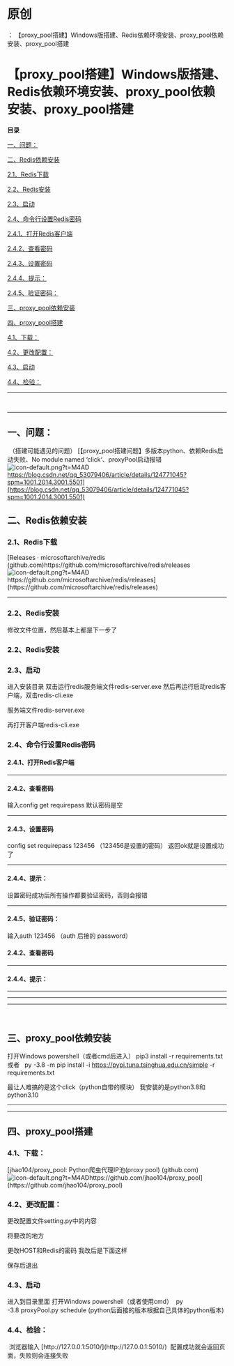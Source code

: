 # 原创
：  【proxy_pool搭建】Windows版搭建、Redis依赖环境安装、proxy_pool依赖安装、proxy_pool搭建

# 【proxy_pool搭建】Windows版搭建、Redis依赖环境安装、proxy_pool依赖安装、proxy_pool搭建

**目录**

[一、问题：](#%E4%B8%80%E3%80%81%E9%97%AE%E9%A2%98%EF%BC%9A)

[二、Redis依赖安装](#%E4%BA%8C%E3%80%81Redis%E4%BE%9D%E8%B5%96%E5%AE%89%E8%A3%85)

[2.1、Redis下载](#2.1%E3%80%81Redis%E4%B8%8B%E8%BD%BD)

[2.2、Redis安装](#2.2%E3%80%81Redis%E5%AE%89%E8%A3%85)

[2.3、启动](#2.3%E3%80%81%E5%90%AF%E5%8A%A8)

[2.4、命令行设置Redis密码](#2.4%E3%80%81%E5%91%BD%E4%BB%A4%E8%A1%8C%E8%AE%BE%E7%BD%AERedis%E5%AF%86%E7%A0%81)

[2.4.1、打开Redis客户端](#2.4.1%E3%80%81%E6%89%93%E5%BC%80Redis%E5%AE%A2%E6%88%B7%E7%AB%AF)

[2.4.2、查看密码](#2.4.2%E3%80%81%E6%9F%A5%E7%9C%8B%E5%AF%86%E7%A0%81)

[2.4.3、设置密码](#2.4.3%E3%80%81%E8%AE%BE%E7%BD%AE%E5%AF%86%E7%A0%81)

[2.4.4、提示：](#2.4.4%E3%80%81%E6%8F%90%E7%A4%BA%EF%BC%9A)

[2.4.5、验证密码：](#2.4.5%E3%80%81%E9%AA%8C%E8%AF%81%E5%AF%86%E7%A0%81%EF%BC%9A)

[三、proxy_pool依赖安装](#%E4%B8%89%E3%80%81proxy_pool%E4%BE%9D%E8%B5%96%E5%AE%89%E8%A3%85)

[四、proxy_pool搭建](#%E5%9B%9B%E3%80%81proxy_pool%E6%90%AD%E5%BB%BA)

[4.1、下载：](#4.1%E3%80%81%E4%B8%8B%E8%BD%BD%EF%BC%9A)

[4.2、更改配置：](#4.2%E3%80%81%E6%9B%B4%E6%94%B9%E9%85%8D%E7%BD%AE%EF%BC%9A)

[4.3、启动](#4.3%E3%80%81%E5%90%AF%E5%8A%A8)

[4.4、检验：](#4.4%E3%80%81%E6%A3%80%E9%AA%8C%EF%BC%9A)

---


 

---


## 一、问题：

> 
 （搭建可能遇见的问题）
[【proxy_pool搭建问题】多版本python、依赖Redis启动失败、No module named ‘click‘、proxyPool启动报错<img alt="icon-default.png?t=M4AD" src="https://csdnimg.cn/release/blog_editor_html/release2.1.3/ckeditor/plugins/CsdnLink/icons/icon-default.png?t=M4AD"/>https://blog.csdn.net/qq_53079406/article/details/124771045?spm=1001.2014.3001.5501](https://blog.csdn.net/qq_53079406/article/details/124771045?spm=1001.2014.3001.5501)


## 二、Redis依赖安装

> 
<h3>2.1、Redis下载</h3>
[Releases · microsoftarchive/redis (github.com)https://github.com/microsoftarchive/redis/releases<img alt="icon-default.png?t=M4AD" src="https://csdnimg.cn/release/blog_editor_html/release2.1.3/ckeditor/plugins/CsdnLink/icons/icon-default.png?t=M4AD"/>https://github.com/microsoftarchive/redis/releases](https://github.com/microsoftarchive/redis/releases)

<hr/>

<h3>2.2、Redis安装</h3>


修改文件位置，然后基本上都是下一步了






### 2.2、Redis安装

> 
<h3>2.3、启动</h3>
进入安装目录
双击运行redis服务端文件redis-server.exe
然后再运行启动redis客户端，双击redis-cli.exe

服务端文件redis-server.exe

再打开客户端redis-cli.exe




> 
<h3>2.4、命令行设置Redis密码</h3>
<h4>2.4.1、打开Redis客户端</h4>

<hr/>
<h4>2.4.2、查看密码</h4>
输入config get requirepass
默认密码是空

<hr/>
<h4>2.4.3、设置密码</h4>
config set requirepass 123456
（123456是设置的密码）
返回ok就是设置成功了

<hr/>
<h4>2.4.4、提示：</h4>
设置密码成功后所有操作都要验证密码，否则会报错
<hr/>

<h4>2.4.5、验证密码：</h4>
输入auth 123456
（auth 后接的 password）





#### 2.4.2、查看密码

---


#### 2.4.4、提示：

---


---


---


 

## 三、proxy_pool依赖安装

> 
打开Windows powershell（或者cmd后进入）
pip3 install -r requirements.txt
或者
  py -3.8 -m pip install -i https://pypi.tuna.tsinghua.edu.cn/simple -r requirements.txt

最让人难搞的是这个click（python自带的模块）
我安装的是python3.8和python3.10







---


---


## 四、proxy_pool搭建

> 
<h3>4.1、下载：</h3>
[jhao104/proxy_pool: Python爬虫代理IP池(proxy pool) (github.com)<img alt="icon-default.png?t=M4AD" src="https://csdnimg.cn/release/blog_editor_html/release2.1.3/ckeditor/plugins/CsdnLink/icons/icon-default.png?t=M4AD"/>https://github.com/jhao104/proxy_pool](https://github.com/jhao104/proxy_pool)


> 
<h3>4.2、更改配置：</h3>
更改配置文件setting.py中的内容


将要改的地方


更改HOST和Redis的密码
我改后是下面这样


保存后退出


> 
<h3>4.3、启动</h3>
进入到目录里面
打开Windows powershell（或者使用cmd）
 py -3.8 proxyPool.py schedule
(python后面接的版本根据自己具体的python版本)




> 
<h3>4.4、检验：</h3>
 浏览器输入
[http://127.0.0.1:5010/](http://127.0.0.1:5010/)
 配置成功就会返回页面，失败则会连接失败


